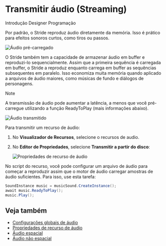 # Transmitir áudio (Streaming)

<span class="badge text-bg-primary">Introdução</span>
<span class="badge text-bg-success">Designer</span>
<span class="badge text-bg-success">Programação</span>

Por padrão, o Stride reproduz áudio diretamente da memória. Isso é prático para efeitos sonoros curtos, como tiros ou passos.

![Áudio pré-carregado](media/audio-index-non-streamed-audio.png)

O Stride também tem a capacidade de armazenar áudio em buffer e reproduzi-lo sequencialmente. Assim que a primeira sequência é carregada em buffer, o Stride a reproduz enquanto carrega em buffer as sequências subsequentes em paralelo. Isso economiza muita memória quando aplicado a arquivos de áudio maiores, como músicas de fundo e diálogos de personagens.

> [!Note]
> A transmissão de áudio pode aumentar a latência, a menos que você pré-carregue utilizando a função ReadyToPlay (mais informações abaixo).

![Áudio transmitido](media/audio-index-streamed-audio.png)

Para transmitir um recurso de áudio:

1. No **Visualizador de Recursos**, selecione o recursos de audio.

2. No **Editor de Propriedades**, selecione **Transmitir a partir do disco**:

   ![Propriedades de recurso de áudio](media/audio-asset-properties-property-grid.png)

No script do recurso, você pode configurar um arquivo de áudio para começar a reproduzir assim que o motor de áudio carregar amostras de áudio suficientes. Para isso, use esta tarefa:

```cs
SoundInstance music = musicSound.CreateInstance();
await music.ReadyToPlay();
music.Play();
```

## Veja também
* [Configurações globais de áudio](global-audio-settings.md)
* [Propriedades de recurso de áudio](audio-asset-properties.md)
* [Áudio espacial](spatialized-audio.md)
* [Áudio não espacial](non-spatialized-audio.md)
